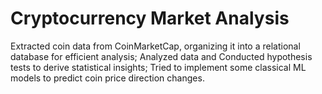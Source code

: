 # Cryptocurrency Market Analysis

Extracted coin data from CoinMarketCap, organizing it into a
relational database for efficient analysis; Analyzed data and Conducted hypothesis tests to
derive statistical insights; Tried to implement some classical ML models to predict coin price
direction changes.
